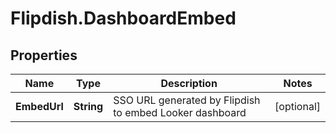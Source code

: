# Flipdish.DashboardEmbed

## Properties

Name | Type | Description | Notes
------------ | ------------- | ------------- | -------------
**EmbedUrl** | **String** | SSO URL generated by Flipdish to embed Looker dashboard | [optional] 


